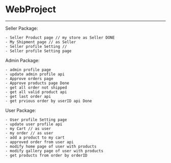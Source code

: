 # WebProject

---------


Seller Package:

    - Seller Product page // my store as Seller DONE
    - My Shipment page // as Seller
    - Seller profile Setting //
    - Seller profile Setting page

Admin Package:

	- admin profile page
	- update admin profile api
	- Approve orders page
	- Approve products page Done
    - get all order not shipped
    - get all valid product api
    - get last order api
    - get prvious order by userID api Done
    
User Package:

    - User profile Setting page
    - update user profile api
    - my Cart // as user
    - my order // as user 
    - add a product to my cart
    - approved order from user api 
    - modify home page of user with products
    - modify gallery page of user with products
    - get products from order by orderID 








